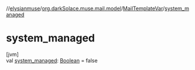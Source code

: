 //[elysianmuse](../../../index.md)/[org.darkSolace.muse.mail.model](../index.md)/[MailTemplateVar](index.md)/[system_managed](system_managed.md)

# system_managed

[jvm]\
val [system_managed](system_managed.md): [Boolean](https://kotlinlang.org/api/latest/jvm/stdlib/kotlin/-boolean/index.html) = false
